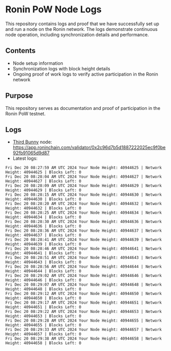 # Ronin PoW Node Logs

This repository contains logs and proof that we have successfully set up and run a node on the Ronin network. The logs demonstrate continuous node operation, including synchronization details and performance.

## Contents

- Node setup information
- Synchronization logs with block height details
- Ongoing proof of work logs to verify active participation in the Ronin network

## Purpose

This repository serves as documentation and proof of participation in the Ronin PoW testnet.

## Logs

- [Third Bunny](https://thirdbunny.xyz/) node: https://app.roninchain.com/validator/0x2c96d7b5d1887222025ec9f0be92fb91065d9d87
- Latest logs:
```
Fri Dec 20 08:27:59 AM UTC 2024 Your Node Height: 40944625 | Network Height: 40944625 | Blocks Left: 0
Fri Dec 20 08:28:04 AM UTC 2024 Your Node Height: 40944627 | Network Height: 40944627 | Blocks Left: 0
Fri Dec 20 08:28:09 AM UTC 2024 Your Node Height: 40944629 | Network Height: 40944629 | Blocks Left: 0
Fri Dec 20 08:28:15 AM UTC 2024 Your Node Height: 40944630 | Network Height: 40944630 | Blocks Left: 0
Fri Dec 20 08:28:20 AM UTC 2024 Your Node Height: 40944632 | Network Height: 40944632 | Blocks Left: 0
Fri Dec 20 08:28:25 AM UTC 2024 Your Node Height: 40944634 | Network Height: 40944634 | Blocks Left: 0
Fri Dec 20 08:28:30 AM UTC 2024 Your Node Height: 40944636 | Network Height: 40944636 | Blocks Left: 0
Fri Dec 20 08:28:36 AM UTC 2024 Your Node Height: 40944637 | Network Height: 40944637 | Blocks Left: 0
Fri Dec 20 08:28:41 AM UTC 2024 Your Node Height: 40944639 | Network Height: 40944639 | Blocks Left: 0
Fri Dec 20 08:28:46 AM UTC 2024 Your Node Height: 40944641 | Network Height: 40944641 | Blocks Left: 0
Fri Dec 20 08:28:51 AM UTC 2024 Your Node Height: 40944643 | Network Height: 40944643 | Blocks Left: 0
Fri Dec 20 08:28:56 AM UTC 2024 Your Node Height: 40944644 | Network Height: 40944644 | Blocks Left: 0
Fri Dec 20 08:29:02 AM UTC 2024 Your Node Height: 40944646 | Network Height: 40944646 | Blocks Left: 0
Fri Dec 20 08:29:07 AM UTC 2024 Your Node Height: 40944648 | Network Height: 40944648 | Blocks Left: 0
Fri Dec 20 08:29:12 AM UTC 2024 Your Node Height: 40944650 | Network Height: 40944650 | Blocks Left: 0
Fri Dec 20 08:29:17 AM UTC 2024 Your Node Height: 40944651 | Network Height: 40944651 | Blocks Left: 0
Fri Dec 20 08:29:22 AM UTC 2024 Your Node Height: 40944653 | Network Height: 40944653 | Blocks Left: 0
Fri Dec 20 08:29:28 AM UTC 2024 Your Node Height: 40944655 | Network Height: 40944655 | Blocks Left: 0
Fri Dec 20 08:29:33 AM UTC 2024 Your Node Height: 40944657 | Network Height: 40944657 | Blocks Left: 0
Fri Dec 20 08:29:38 AM UTC 2024 Your Node Height: 40944658 | Network Height: 40944658 | Blocks Left: 0
```
